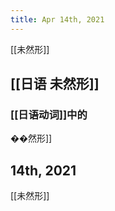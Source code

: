 ```yaml
---
title: Apr 14th, 2021
---
```


[[未然形]]
##
## [[日语 未然形]]
### [[日语动词]]中的
��然形]]
##
 14th, 2021
---

[[未然形]]
